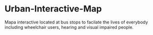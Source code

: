 # Urban-Interactive-Map
Mapa interactive located at bus stops to facilate the lives of everybody including wheelchair users, hearing and visual impaired people.
